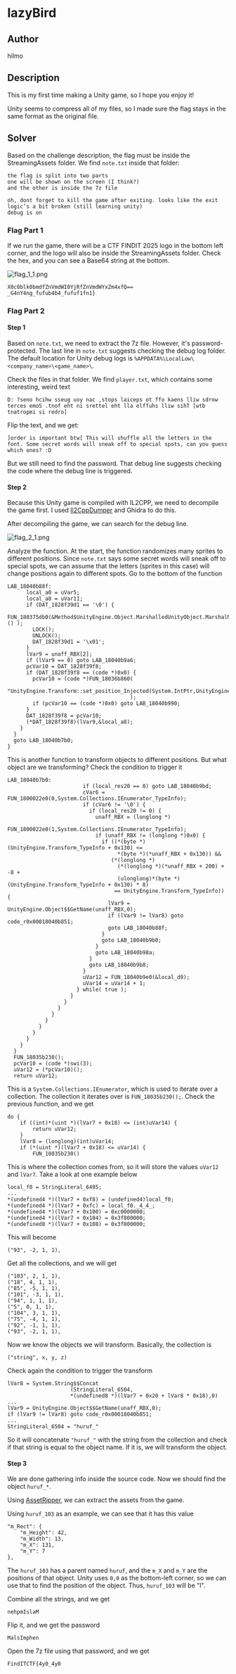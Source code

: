 # lazyBird

## Author
hilmo

## Description
This is my first time making a Unity game, so I hope you enjoy it!

Unity seems to compress all of my files, so I made sure the flag stays in the same format as the original file.

## Solver
Based on the challenge description, the flag must be inside the StreamingAssets folder. We find `note.txt` inside that folder:

```
the flag is split into two parts
one will be shown on the screen (I think?)
and the other is inside the 7z file

oh, dont forget to kill the game after exiting. looks like the exit logic’s a bit broken (still learning unity)
debug is on
```

### Flag Part 1

If we run the game, there will be a CTF FINDIT 2025 logo in the bottom left corner, and the logo will also be inside the StreamingAssets folder. Check the hex, and you can see a Base64 string at the bottom.

![flag_1_1.png](solver/flag_1_1.png)

```
X0c0blk0bmdfZnVmdWI0YjRfZnVmdWYxZm4xfQ==
_G4nY4ng_fufub4b4_fufuf1fn1}
```

### Flag Part 2

#### Step 1

Based on `note.txt`, we need to extract the 7z file. However, it's password-protected. The last line in `note.txt` suggests checking the debug log folder. The default location for Unity debug logs is `%APPDATA%\LocalLow\<company_name>\<game_name>\`.

Check the files in that folder. We find `player.txt`, which contains some interesting, weird text

```
D: ?seno hcihw sseug uoy nac ,stops laiceps ot ffo kaens lliw sdrow terces emoS .tnof eht ni srettel eht lla elffuhs lliw sihT [wtb tnatropmi si redro]
```

Flip the text, and we get:

```
]order is important btw[ This will shuffle all the letters in the font. Some secret words will sneak off to special spots, can you guess which ones? :D
```

But we still need to find the password. That debug line suggests checking the code where the debug line is triggered.

#### Step 2

Because this Unity game is compiled with IL2CPP, we need to decompile the game first. I used [Il2CppDumper](https://github.com/Perfare/Il2CppDumper) and Ghidra to do this.

After decompiling the game, we can search for the debug line.

![flag_2_1.png](solver/flag_2_1.png)

Analyze the function. At the start, the function randomizes many sprites to different positions. Since `note.txt` says some secret words will sneak off to special spots, we can assume that the letters (sprites in this case) will change positions again to different spots. Go to the bottom of the function

```
LAB_18040b88f:
      local_a0 = uVar5;
      local_a8 = uVar11;
      if (DAT_1828f39d1 == '\0') {
        FUN_180375db0(&Method$UnityEngine.Object.MarshalledUnityObject.MarshalNotNull<Transform>() );
        LOCK();
        UNLOCK();
        DAT_1828f39d1 = '\x01';
      }
      lVar9 = unaff_RBX[2];
      if (lVar9 == 0) goto LAB_18040b9a6;
      pcVar10 = DAT_1828f39f8;
      if (DAT_1828f39f8 == (code *)0x0) {
        pcVar10 = (code *)FUN_18036b860(
                                       "UnityEngine.Transform::set_position_Injected(System.IntPtr,UnityEngine.Vector3&)"
                                       );
        if (pcVar10 == (code *)0x0) goto LAB_18040b990;
      }
      DAT_1828f39f8 = pcVar10;
      (*DAT_1828f39f8)(lVar9,&local_a8);
    }
  }
  goto LAB_18040b7b0;
}
```

This is another function to transform objects to different positions. But what object are we transforming? Check the condition to trigger it

```
LAB_18040b7b0:
                        if (local_res20 == 0) goto LAB_18040b9bd;
                        cVar6 = FUN_1800022e0(0,System.Collections.IEnumerator_TypeInfo);
                        if (cVar6 != '\0') {
                          if (local_res20 != 0) {
                            unaff_RBX = (longlong *)
                                        FUN_1800022e0(1,System.Collections.IEnumerator_TypeInfo);
                            if (unaff_RBX != (longlong *)0x0) {
                              if ((*(byte *)(UnityEngine.Transform_TypeInfo + 0x130) <=
                                   *(byte *)(*unaff_RBX + 0x130)) &&
                                 (*(longlong *)
                                   (*(longlong *)(*unaff_RBX + 200) + -8 +
                                   (ulonglong)*(byte *)(UnityEngine.Transform_TypeInfo + 0x130) * 8)
                                  == UnityEngine.Transform_TypeInfo)) {
                                lVar9 = UnityEngine.Object$$GetName(unaff_RBX,0);
                                if (lVar9 != lVar8) goto code_r0x00018040b851;
                                goto LAB_18040b88f;
                              }
                              goto LAB_18040b9b0;
                            }
                            goto LAB_18040b98a;
                          }
                          goto LAB_18040b9b8;
                        }
                        uVar12 = FUN_18040b9e0(&local_d0);
                        uVar14 = uVar14 + 1;
                      } while( true );
                    }
                  }
                }
              }
            }
          }
        }
      }
    }
  }
  FUN_18035b230();
  pcVar10 = (code *)swi(3);
  uVar12 = (*pcVar10)();
  return uVar12;
```

This is a `System.Collections.IEnumerator`, which is used to iterate over a collection. The collection it iterates over is `FUN_18035b230();`. Check the previous function, and we get

```
do {
    if ((int)*(uint *)(lVar7 + 0x18) <= (int)uVar14) {
        return uVar12;
    }
    lVar8 = (longlong)(int)uVar14;
    if (*(uint *)(lVar7 + 0x18) <= uVar14) {
        FUN_18035b230()
```

This is where the collection comes from, so it will store the values `uVar12` and `lVar7`. Take a look at one example below

```
local_f0 = StringLiteral_6495;
...
*(undefined4 *)(lVar7 + 0xf8) = (undefined4)local_f0;
*(undefined4 *)(lVar7 + 0xfc) = local_f0._4_4_;
*(undefined4 *)(lVar7 + 0x100) = 0xc0000000;
*(undefined4 *)(lVar7 + 0x104) = 0x3f800000;
*(undefined8 *)(lVar7 + 0x108) = 0x3f800000;
```

This will become

```
("93", -2, 1, 1),
```

Get all the collections, and we will get

```
("103", 2, 1, 1),
("18", 4, 1, 1),
("85", -5, 1, 1),
("101", -3, 1, 1),
("94", 1, 1, 1),
("5", 0, 1, 1),
("104", 3, 1, 1),
("75", -4, 1, 1),
("92", -1, 1, 1),
("93", -2, 1, 1),
```

Now we know the objects we will transform. Basically, the collection is

```
("string", x, y, z)
```

Check again the condition to trigger the transform

```
lVar8 = System.String$$Concat
                    (StringLiteral_6504,
                    *(undefined8 *)(lVar7 + 0x20 + lVar8 * 0x18),0)
...
lVar9 = UnityEngine.Object$$GetName(unaff_RBX,0);
if (lVar9 != lVar8) goto code_r0x00018040b851;
...
StringLiteral_6504 = "huruf_"
```

So it will concatenate `"huruf_"` with the string from the collection and check if that string is equal to the object name. If it is, we will transform the object.

#### Step 3

We are done gathering info inside the source code. Now we should find the object `huruf_*`.

Using [AssetRipper](https://github.com/AssetRipper/AssetRipper), we can extract the assets from the game.

Using `huruf_103` as an example, we can see that it has this value

```
"m_Rect": {
    "m_Height": 42,
    "m_Width": 13,
    "m_X": 131,
    "m_Y": 7
},
```

The `huruf_103` has a parent named `huruf`, and the `m_X` and `m_Y` are the positions of that object. Unity uses `0,0` as the bottom-left corner, so we can use that to find the position of the object. Thus, `huruf_103` will be "l".

Combine all the strings, and we get

```
nehpmIslaM
```

Flip it, and we get the password

```
MalsImphen
```

Open the 7z file using that password, and we get

```
FindITCTF{4y0_4y0
```
